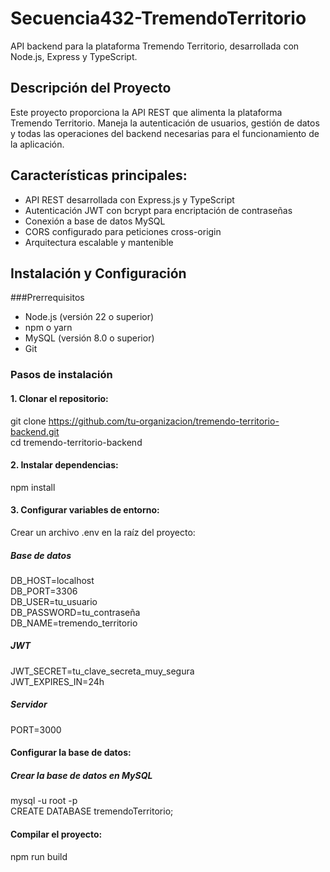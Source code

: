 # Secuencia432-TremendoTerritorio
API backend para la plataforma Tremendo Territorio, desarrollada con Node.js, Express y TypeScript.

## Descripción del Proyecto
Este proyecto proporciona la API REST que alimenta la plataforma Tremendo Territorio. Maneja la autenticación de usuarios, gestión de datos y todas las operaciones del backend necesarias para el funcionamiento de la aplicación.

## Características principales:
- API REST desarrollada con Express.js y TypeScript<br>
- Autenticación JWT con bcrypt para encriptación de contraseñas<br>
- Conexión a base de datos MySQL<br>
- CORS configurado para peticiones cross-origin<br>
- Arquitectura escalable y mantenible

## Instalación y Configuración
###Prerrequisitos

- Node.js (versión 22 o superior)<br>
- npm o yarn <br>
- MySQL (versión 8.0 o superior) <br>
- Git

### Pasos de instalación

#### 1. Clonar el repositorio:
git clone https://github.com/tu-organizacion/tremendo-territorio-backend.git <br>
cd tremendo-territorio-backend

#### 2. Instalar dependencias:
npm install

#### 3. Configurar variables de entorno:
Crear un archivo .env en la raíz del proyecto: <br>
##### Base de datos <br>
DB_HOST=localhost <br>
DB_PORT=3306 <br>
DB_USER=tu_usuario <br>
DB_PASSWORD=tu_contraseña <br>
DB_NAME=tremendo_territorio <br>

##### JWT
JWT_SECRET=tu_clave_secreta_muy_segura <br>
JWT_EXPIRES_IN=24h

##### Servidor
PORT=3000

#### Configurar la base de datos:
##### Crear la base de datos en MySQL <br>
mysql -u root -p <br>
CREATE DATABASE tremendoTerritorio;

#### Compilar el proyecto:
npm run build

